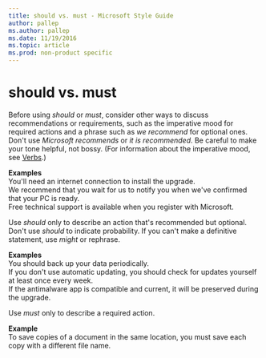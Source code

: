 ```yaml
---
title: should vs. must - Microsoft Style Guide
author: pallep
ms.author: pallep
ms.date: 11/19/2016
ms.topic: article
ms.prod: non-product specific
---
```


# should vs. must

Before using *should* or *must*,
consider other ways to discuss recommendations or requirements, such as
the imperative mood for required actions and a phrase such as *we recommend* for optional ones. Don't use *Microsoft recommends* or *it is recommended*. Be careful to make your tone helpful, not bossy. (For information about the imperative mood, see [Verbs](/style-guide/grammar/verbs).)

**Examples**  
You'll need an internet connection to install the upgrade.  
We recommend that you wait for us to notify you when we've confirmed that your PC is ready.  
Free technical support is available when you register with Microsoft.

Use *should* only to describe an action that's recommended but optional. Don't use *should* to indicate probability. If you can't make a definitive statement, use *might* or rephrase.

**Examples**  
You should back up your data periodically.   
If you don't use automatic updating, you should check for updates yourself at least once every week.  
If the antimalware app is compatible and current, it will be preserved during the upgrade.

Use *must* only to describe a required action.

**Example**  
To save copies of a document in the same location, you must save each copy with a different file name.
